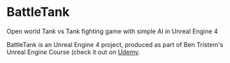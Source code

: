 # BattleTank
Open world Tank vs Tank fighting game with simple AI in Unreal Engine 4

BattleTank is an Unreal Engine 4 project, produced as part of Ben Tristem's Unreal Engine Course (check it out on [Udemy](https://www.udemy.com/unrealcourse/).
